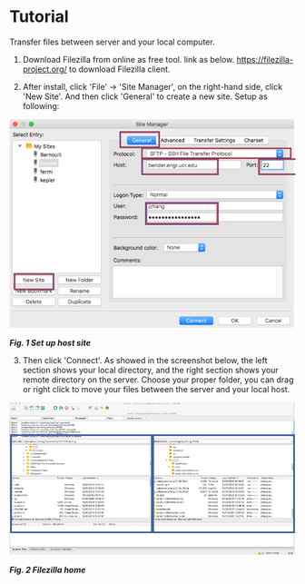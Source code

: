 # Tutorial
Transfer files between server and your local computer.

1. Download Filezilla from online as free tool. link as below.
https://filezilla-project.org/ to download Filezilla client.

2. After install, click 'File' -> 'Site Manager', on the right-hand side, click 'New Site'. And then click 'General' to create a new site. Setup as following:

![sitemanager](images/sitemanager.png)

_**Fig. 1 Set up host site**_


3. Then click 'Connect'. As showed in the screenshot below, the left section shows your local directory, and the right section shows your remote directory on the server. Choose your proper folder, you can drag or right click to move your files between the server and your local host. 

![home](images/home.png)

_**Fig. 2 Filezilla home**_
